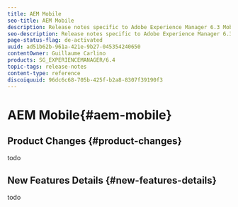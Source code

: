 ```yaml
---
title: AEM Mobile
seo-title: AEM Mobile
description: Release notes specific to Adobe Experience Manager 6.3 Mobile.
seo-description: Release notes specific to Adobe Experience Manager 6.3 Mobile.
page-status-flag: de-activated
uuid: ad51b62b-961a-421e-9b27-045354240650
contentOwner: Guillaume Carlino
products: SG_EXPERIENCEMANAGER/6.4
topic-tags: release-notes
content-type: reference
discoiquuid: 96dc6c68-705b-425f-b2a8-8307f39190f3
---
```


# AEM Mobile{#aem-mobile}

## Product Changes {#product-changes}

todo

## New Features Details {#new-features-details}

todo
